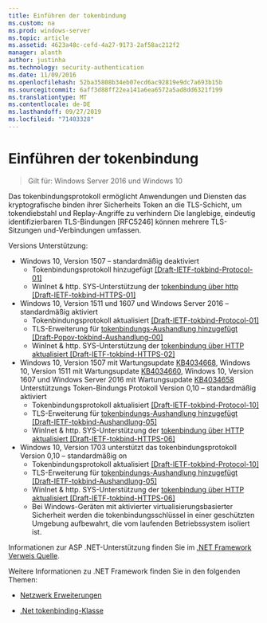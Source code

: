 ```yaml
---
title: Einführen der tokenbindung
ms.custom: na
ms.prod: windows-server
ms.topic: article
ms.assetid: 4623a48c-cefd-4a27-9173-2af58ac212f2
manager: alanth
author: justinha
ms.technology: security-authentication
ms.date: 11/09/2016
ms.openlocfilehash: 52ba35808b34eb07ecd6ac92819e9dc7a693b15b
ms.sourcegitcommit: 6aff3d88ff22ea141a6ea6572a5ad8dd6321f199
ms.translationtype: MT
ms.contentlocale: de-DE
ms.lasthandoff: 09/27/2019
ms.locfileid: "71403328"
---
```

# <a name="introducing-token-binding"></a>Einführen der tokenbindung

>Gilt für: Windows Server 2016 und Windows 10

Das tokenbindungsprotokoll ermöglicht Anwendungen und Diensten das kryptografische binden ihrer Sicherheits Token an die TLS-Schicht, um tokendiebstahl und Replay-Angriffe zu verhindern Die langlebige, eindeutig identifizierbaren TLS-Bindungen [RFC5246] können mehrere TLS-Sitzungen und-Verbindungen umfassen.

Versions Unterstützung:

- Windows 10, Version 1507 – standardmäßig deaktiviert
    - Tokenbindungsprotokoll hinzugefügt [[Draft-IETF-tokbind-Protocol-01]](https://datatracker.ietf.org/doc/draft-ietf-tokbind-protocol/01/)
    - WinInet & http. SYS-Unterstützung der [tokenbindung über http [Draft-IETF-tokbind-HTTPS-01]](https://datatracker.ietf.org/doc/draft-ietf-tokbind-https/01/)
- Windows 10, Version 1511 und 1607 und Windows Server 2016 – standardmäßig aktiviert
    - Tokenbindungsprotokoll aktualisiert [[Draft-IETF-tokbind-Protocol-01]](https://datatracker.ietf.org/doc/draft-ietf-tokbind-protocol/01/)
    - TLS-Erweiterung für [tokenbindungs-Aushandlung hinzugefügt [Draft-Popov-tokbind-Aushandlung-00]](https://tools.ietf.org/html/draft-popov-tokbind-negotiation-00)
    - WinInet & http. SYS-Unterstützung der [tokenbindung über HTTP aktualisiert [Draft-IETF-tokbind-HTTPS-02]](https://datatracker.ietf.org/doc/draft-ietf-tokbind-https/02/)
- Windows 10, Version 1507 mit Wartungsupdate [KB4034668](https://support.microsoft.com/kb/KB4034668), Windows 10, Version 1511 mit Wartungsupdate [KB4034660](https://support.microsoft.com/kb/KB4034660), Windows 10, Version 1607 und Windows Server 2016 mit Wartungsupdate [KB4034658](https://support.microsoft.com/kb/KB4034658) Unterstützungs Token-Bindungs Protokoll Version 0,10 – standardmäßig aktiviert
    - Tokenbindungsprotokoll aktualisiert [[Draft-IETF-tokbind-Protocol-10]](https://datatracker.ietf.org/doc/draft-ietf-tokbind-protocol/10/)
    - TLS-Erweiterung für [tokenbindungs-Aushandlung hinzugefügt [Draft-IETF-tokbind-Aushandlung-05]](https://tools.ietf.org/html/draft-ietf-tokbind-negotiation-05)
    - WinInet & http. SYS-Unterstützung der [tokenbindung über HTTP aktualisiert [Draft-IETF-tokbind-HTTPS-06]](https://datatracker.ietf.org/doc/draft-ietf-tokbind-https/06/)
- Windows 10, Version 1703 unterstützt das tokenbindungsprotokoll Version 0,10 – standardmäßig on
    - Tokenbindungsprotokoll aktualisiert [[Draft-IETF-tokbind-Protocol-10]](https://datatracker.ietf.org/doc/draft-ietf-tokbind-protocol/10/)
    - TLS-Erweiterung für [tokenbindungs-Aushandlung hinzugefügt [Draft-IETF-tokbind-Aushandlung-05]](https://tools.ietf.org/html/draft-ietf-tokbind-negotiation-05)
    - WinInet & http. SYS-Unterstützung der [tokenbindung über HTTP aktualisiert [Draft-IETF-tokbind-HTTPS-06]](https://datatracker.ietf.org/doc/draft-ietf-tokbind-https/06/)
    - Bei Windows-Geräten mit aktivierter virtualisierungsbasierter Sicherheit werden die tokenbindungsschlüssel in einer geschützten Umgebung aufbewahrt, die vom laufenden Betriebssystem isoliert ist.

Informationen zur ASP .NET-Unterstützung finden Sie im [.NET Framework Verweis Quelle](https://referencesource.microsoft.com/#System.Web/ITlsTokenBindingInfo.cs,4a5e5668f5c31170). 

Weitere Informationen zu .NET Framework finden Sie in den folgenden Themen:

- [Netzwerk Erweiterungen](https://blogs.msdn.microsoft.com/dotnet/2015/11/30/net-framework-4-6-1-is-now-available/#networking)

- [.Net tokenbinding-Klasse](https://msdn.microsoft.com/library/system.security.authentication.extendedprotection.tokenbinding.aspx)
